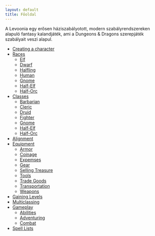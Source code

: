 ```yaml
---
layout: default
title: Főoldal
---
```

A Levoonia egy erősen háziszabályotott, modern szabályrendszereken alapuló fantasy kalandjáték, ami a Dungeons & Dragons szerepjáték szabályait veszi alapul.

<nav class="dropdown-navbar">
  <ul>
    <li><a href="/Levoonia/Characterizations/Step-by-Step Characters">Creating a character</a></li>
    <li>
      <a href="#">Races</a>
      <ul>
        <li><a href="/Levoonia/Races/Elf">Elf</a></li>
        <li><a href="/Levoonia/Races/Dwarf">Dwarf</a></li>
        <li><a href="/Levoonia/Races/Halfling">Halfling</a></li>
        <li><a href="/Levoonia/Races/Human">Human</a></li>
        <li><a href="/Levoonia/Races/Gnome">Gnome</a></li>
        <li><a href="/Levoonia/Races/Half-Elf">Half-Elf</a></li>
        <li><a href="/Levoonia/Races/Half-Orc">Half-Orc</a></li>
      </ul>
    </li>
    <li>
      <a href="#">Classes</a>
      <ul>
        <li><a href="/Levoonia/Classes/Barbarian">Barbarian</a></li>
        <li><a href="/Levoonia/Classes/Cleric">Cleric</a></li>
        <li><a href="/Levoonia/Classes/Druid">Druid</a></li>
        <li><a href="/Levoonia/Classes/Fighter">Fighter</a></li>
        <li><a href="/Levoonia/Classes/Gnome">Gnome</a></li>
        <li><a href="/Levoonia/Classes/Half-Elf">Half-Elf</a></li>
        <li><a href="/Levoonia/Classes/Half-Orc">Half-Orc</a></li>
      </ul>
    </li>
    <li><a href="/Levoonia/Characterizations/Alignment">Alignment</a></li>
    <li>
      <a href="#">Equipment</a>
      <ul>
        <li><a href="/Levoonia/Equipment/Armor">Armor</a></li>
        <li><a href="/Levoonia/Equipment/Coinage">Coinage</a></li>
        <li><a href="/Levoonia/Equipment/Expemses">Expemses</a></li>
        <li><a href="/Levoonia/Equipment/Gear">Gear</a></li>
        <li><a href="/Levoonia/Equipment/Selling Treasure">Selling Treasure</a></li>
        <li><a href="/Levoonia/Equipment/Tools">Tools</a></li>
        <li><a href="/Levoonia/Equipment/Trade Goods">Trade Goods</a></li>
        <li><a href="/Levoonia/Equipment/Transportation">Transportation</a></li>
        <li><a href="/Levoonia/Equipment/Weapons">Weapons</a></li>
      </ul>
    </li>
    <li><a href="/Levoonia/Characterizations/Beyond 1st Level">Gaining Levels</a></li>
    <li><a href="/Levoonia/Characterizations/Multiclassing">Multiclassing</a></li>
    <li>
      <a href="#">Gameplay</a>
      <ul>
        <li><a href="/Levoonia/Gameplay/Abilities">Abilities</a></li>
        <li><a href="/Levoonia/Gameplay/Adventuring">Adventuring</a></li>
        <li><a href="/Levoonia/Gameplay/Combat">Combat</a></li>
      </ul>
    </li>
    <li><a href="/Levoonia/Spells (Alt)/Spell Lists">Spell Lists</a></li>
  </ul>
</nav>
